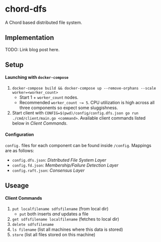 # chord-dfs
A Chord based distributed file system.

## Implementation
TODO: Link blog post here.

## Setup
#### Launching with `docker-compose`
1. `docker-compose build && docker-compose up --remove-orphans --scale worker=<worker_count>`
    - Start 1 + `worker_count` nodes.
    - Recommended `worker_count ~= 5`. CPU utilization is high across all three components so expect some sluggishness.
2. Start client with `CONFIG=$(pwd)/config/config.dfs.json go run ./cmd/client/main.go <command>`. Available client commands listed below in _Client Commands_.

#### Configuration
`config.` files for each component can be found inside `/config`. Mappings are as follows:
- `config.dfs.json`: _Distributed File System Layer_
- `config.fd.json`: _Membership/Failure Detection Layer_
- `config.raft.json`: _Consensus Layer_

## Useage
#### Client Commands
1. `put localfilename sdfsfilename` (from local dir)
    - `put` both inserts _and_ updates a file
2. `get sdfsfilename localfilename` (fetches to local dir)
3. `delete sdfsfilename`
4. `ls filename` (list all machines where this data is stored)
5. `store` (list all files stored on this machine)
